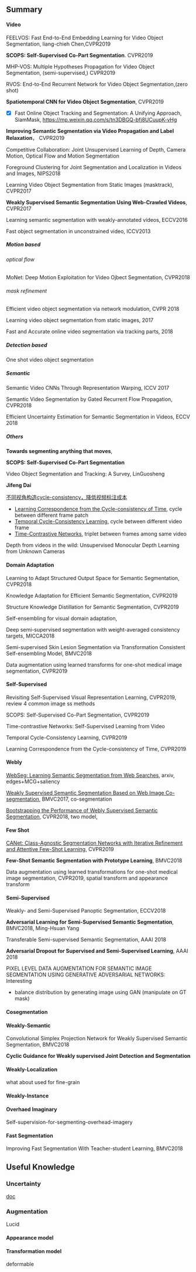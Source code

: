 ## Summary

#### Video

FEELVOS: Fast End-to-End Embedding Learning for Video Object Segmentation, liang-chieh Chen,CVPR2019

**SCOPS: Self-Supervised Co-Part Segmentation**. CVPR2019

MHP-VOS: Multiple Hypotheses Propagation for Video Object Segmentation, (semi-supervised,) CVPR2019

RVOS: End-to-End Recurrent Network for Video Object Segmentation,(zero shot)

**Spatiotemporal CNN for Video Object Segmentation**, CVPR2019

- [x] Fast Online Object Tracking and Segmentation: A Unifying Approach, SiamMask, <https://mp.weixin.qq.com/s/tn3DBGQ-bfj8UCuupK-vHg>

**Improving Semantic Segmentation via Video Propagation and Label Relaxation**， CVPR2019

Competitive Collaboration: Joint Unsupervised Learning of Depth, Camera Motion, Optical Flow and Motion Segmentation



Foreground Clustering for Joint Segmentation and Localization in Videos and Images, NIPS2018

Learning Video Object Segmentation from Static Images (masktrack), CVPR2017

**Weakly Supervised Semantic Segmentation Using Web-Crawled Videos**, CVPR2017

Learning semantic segmentation with weakly-annotated videos, ECCV2016

Fast object segmentation in unconstrained video, ICCV2013



##### Motion based

######  optical flow

MoNet: Deep Motion Exploitation for Video Ojbect Segmentation, CVPR2018

###### mask refinement

Efficient video object segmentation via network modulation, CVPR 2018

Learning video object segmentation from static images, 2017

Fast and Accurate online video segmentation via tracking parts, 2018  

##### Detection based

One shot video object segmentation 



##### Semantic

Semantic Video CNNs Through Representation Warping, ICCV 2017

Semantic Video Segmentation by Gated Recurrent Flow Propagation, CVPR2018

Efficient Uncertainty Estimation for Semantic Segmentation in Videos, ECCV 2018



##### Others

**Towards segmenting anything that moves**,

**SCOPS: Self-Supervised Co-Part Segmentation**

Video Object Segmentation and Tracking: A Survey, LinGuosheng

**Jifeng Dai**

[不同视角构造cycle-consistency，降低视频标注成本](https://mp.weixin.qq.com/s?__biz=MzU4MjQ3MDkwNA==&mid=2247489650&idx=1&sn=9bf3faf9e3f701c691c6d7c0230c812c&pass_ticket=kKH6zQhjNNZcUufO56qeszGgG9f0k9DjYmd9pbbUc4IN3KNpnJi%2Fle2KYoKpjvay)

- [Learning Correspondence from the Cycle-consistency of Time](paper_reports/Cct), cycle between different frame patch
- [Temporal Cycle-Consistency Learning](paper_reports/Tcc), cycle between different video frame
- [Time-Contrastive Networks](paper_reports/Tcn), triplet between frames among same video

Depth from videos in the wild: Unsupervised Monocular Depth Learning from Unknown Cameras



#### Domain Adaptation

Learning to Adapt Structured Output Space for Semantic Segmentation, CVPR2018

Knowledge Adaptation for Efficient Semantic Segmentation, CVPR2019

Structure Knowledge Distillation for Semantic Segmentation, CVPR2019

Self-ensembling for visual domain adaptation, 

Deep semi-supervised segmentation with weight-averaged consistency targets, MICCA2018

Semi-supervised Skin Lesion Segmentation via Transformation Consistent Self-ensembling Model, BMVC2018

Data augmentation using learned transforms for one-shot medical image segmentation, CVPR2019



#### Self-Supervised

Revisiting Self-Supervised Visual Representation Learning, CVPR2019, review 4 common image ss methods

SCOPS: Self-Supervised Co-Part Segmentation,  CVPR2019

Time-contrastive Networks: Self-Supervised Learning from Video

Temporal Cycle-Consistency Learning,  CVPR2019

Learning Correspondence from the Cycle-consistency of Time, CVPR2019



#### Webly

[WebSeg: Learning Semantic Segmentation from Web Searches](paper_reports/WebSeg), arxiv, edges+MCG+saliency

[Weakly Supervised Semantic Segmentation Based on Web Image Co-segmentation](paper_reports/WebcoSeg), BMVC2017, co-segmentation

[Bootstrapping the Performance of Webly Supervised Semantic Segmentation](), CVPR2018, two model, 

#### Few Shot

[CANet: Class-Agnostic Segmentation Networks with Iterative Refinement and Attentive Few-Shot Learning](paper_reports/CA_fewshot), CVPR2019 

**Few-Shot Semantic Segmentation with Prototype Learning**, BMVC2018

Data augmentation using learned transformations for one-shot medical image segmentation, CVPR2019, spatial transform and appearance transform



#### Semi-Supervised

Weakly- and Semi-Supervised Panoptic Segmentation, ECCV2018

**Adversarial Learning for Semi-Supervised Semantic Segmentation**, BMVC2018, Ming-Hsuan Yang

Transferable Semi-supervised Semantic Segmentation, AAAI 2018

**Adversarial Dropout for Supervised and Semi-Supervised Learning**, AAAI 2018 

PIXEL LEVEL DATA AUGMENTATION FOR SEMANTIC IMAGE SEGMENTATION USING GENERATIVE ADVERSARIAL NETWORKS: Interesting

- balance distribution by generating image using GAN (manipulate on GT mask)



#### Cosegmentation



#### Weakly-Semantic

Convolutional Simplex Projection Network for Weakly Supervised Semantic Segmentation, BMVC2018

**Cyclic Guidance for Weakly supervised Joint Detection and Segmentation**



#### Weakly-Localization

what about used for fine-grain 

#### Weakly-Instance




#### Overhaed Imaginary
Self-supervision-for-segmenting-overhead-imagery



#### Fast Segmentation

Improving Fast Segmentation With Teacher-student Learning, BMVC2018



## Useful Knowledge

### Uncertainty

[doc](./paper_reports/uncertainty)

### Augmentation

Lucid

#### Appearance model



#### Transformation model

deformable

